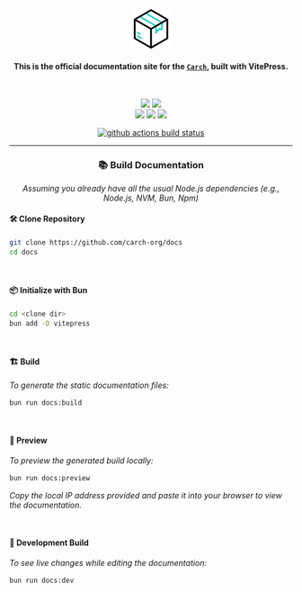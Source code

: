 <div align="center">
  
<img src="/docs/public/carch.png" width="70" />

<h4> 
  
This is the official documentation site for the [`Carch`](https://github.com/harilvfs/carch), built with VitePress.
</h4>

</div>
<br>
<p align="center">
  <img src="https://img.shields.io/badge/Maintained%3F-Yes-1c1c29?style=for-the-badge&color=ef9f9c&logoColor=85e185&labelColor=1c1c29">
  <img src="https://img.shields.io/github/license/carch-org/docs?style=for-the-badge&color=e0ea9d&logoColor=D9E0EE&labelColor=171b22">
  <br>
  <img src="https://img.shields.io/github/last-commit/carch-org/docs?style=for-the-badge&logo=github&color=7dc4e4&logoColor=D9E0EE&labelColor=1c1c29"/> <img src="https://img.shields.io/github/stars/carch-org/docs?style=for-the-badge&logo=apachespark&color=eed49f&logoColor=D9E0EE&labelColor=1c1c29"/> <img src="https://img.shields.io/github/forks/carch-org/docs?style=for-the-badge&color=9dc3ea&logoColor=D9E0EE&labelColor=1c1c29" />
</p>

<div align = "center"
  
[![github actions build status][check]][link]

</div>

---

<div align="center">
  
### 📚 Build Documentation

*Assuming you already have all the usual Node.js dependencies (e.g., Node.js, NVM, Bun, Npm)*

</div>

#### 🛠️ Clone Repository

```sh
git clone https://github.com/carch-org/docs
cd docs
```

<br>

#### 📦 Initialize with Bun

```bash
cd <clone dir>
bun add -D vitepress
```

<br>

#### 🏗️ Build
*To generate the static documentation files:*

```sh
bun run docs:build
```

<br>

#### 👀 Preview 
*To preview the generated build locally:*

```sh
bun run docs:preview
```
  
*Copy the local IP address provided and paste it into your browser to view the documentation.*

<br>

#### 🔄 Development Build

*To see live changes while editing the documentation:*

```sh
bun run docs:dev
```

[check]: https://github.com/carch-org/docs/actions/workflows/docs.yml/badge.svg
[link]: https://github.com/carch-org/docs/actions/workflows/docs.yml
